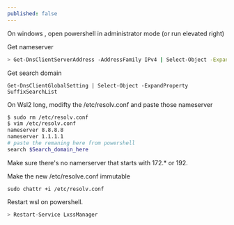 ```yaml
---
published: false
---
```

On windows , open powershell in administrator mode (or run elevated right) 

Get nameserver

```bash
> Get-DnsClientServerAddress -AddressFamily IPv4 | Select-Object -ExpandProperty ServerAddresses
```

Get search domain 

```
Get-DnsClientGlobalSetting | Select-Object -ExpandProperty SuffixSearchList
```

On Wsl2 long, modifty the /etc/resolv.conf and paste those nameserver

```bash
$ sudo rm /etc/resolv.conf
$ vim /etc/resolv.conf
nameserver 8.8.8.8
nameserver 1.1.1.1
# paste the remaning here from powershell
search $Search_domain_here

```
Make sure there's no namerserver that starts with 172.* or 192.


Make the new /etc/resolve.conf immutable
 ```
sudo chattr +i /etc/resolv.conf 
```

Restart wsl on powershell.

```bash
> Restart-Service LxssManager
```